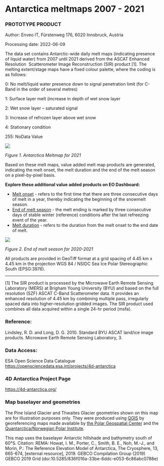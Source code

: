 # Antarctica meltmaps 2007 - 2021 
### PROTOTYPE PRODUCT

Author: Enveo IT, Fürstenweg 176, 6020 Innsbruck, Austria

Processing date: 2022-06-09 

The data set contains Antarctic-wide daily melt maps (indicating presence of liquid water) from 2007 until 2021 derived from the ASCAT Enhanced Resolution 
Scatterometer Image Reconstruction (SIR) product [1]. The melting extent/stage maps have a fixed colour palette, where the coding is as follows:  

 0:   No melt/liquid water presence down to signal penetration limit (for C-Band in the order of several metres)
 
 1:   Surface layer melt (increase in depth of wet snow layer
 
 2:   Wet snow layer – saturated signal
 
 3:   Increase of refrozen layer above wet snow
 
 4:   Stationary condition
 
 255: NoData Value
    
    
![](/data/story-images/ASCAT_AA_meltmap_2021.gif)
    
*Figure 1. Antarctica Meltmap for 2021*
    
Based on these melt maps, value added melt map products are generated, indicating the melt onset, the melt duration and the end of the melt season on a pixel-by-pixel basis. 

**Explore these additional value added products on EO Dashboard:**

* [Melt onset](https://eodashboard.org/explore?poi=Onset-ADD) - refers to the first time that there are three consecutive days of melt in a year, thereby indicating the beginning of the snowmelt season.
* [End of melt season](https://eodashboard.org/explore?poi=End-ADD) - the melt ending is marked by three consecutive days of stable winter (reference) conditions after the last refreezing event of the year. 
* [Melt duration](https://eodashboard.org/explore?poi=Days-ADD) - refers to the duration from the melt onset to the end date of melt.      
    

![](/data/story-images/Melt_end.png)

*Figure 2. End of melt season for 2020-2021*


All products are provided in GeoTiff format at a grid spacing of 4.45 km x 4.45 km in the projection WGS 84 / NSIDC Sea Ice Polar Stereographic South (EPSG:3976). 

------------------------------------------------
[1] The SIR product is processed by the Microwave Earth Remote Sensing Laboratory (MERS) at Brigham Young University (BYU) and based on the full resolution (SZF) ASCAT C-Band Scatterometer data. It provides an enhanced resolution of 4.45 km by combining multiple pass, irregularly spaced data into higher-resolution gridded images. The SIR product used combines all data acquired within a single 24-hr period (msfa). 

### Reference: 
Lindsley, R. D. and Long, D. G. 2010. Standard BYU ASCAT land/ice image products. Microwave Earth Remote Sensing Laboratory, 3.

### Data Access:
ESA Open Science Data Catalogue https://opensciencedata.esa.int/projects/4d-antarctica 

### 4D Antarctica Project Page
https://4d-antarctica.org/ 

### Map baselayer and geometries

The Pine Island Glacier and Thwaites Glacier geometries shown on this map are for illustration purposes only. They were produced using [QGIS](http://www.qgis.org) by georeferencing maps made available by [the Polar Geospatial Center](https://data.pgc.umn.edu/maps/antarctica/pgc/19/preview/Thwaites%20Glacier%20Regional.jpg) and  the [Quantarctica/Norwegian Polar Institute](https://www.carbonbrief.org/guest-post-how-close-is-the-west-antarctic-ice-sheet-to-a-tipping-point/).

This map uses the baselayer Antarctic hillshade and bathymetry south of 60°S. Citation: REMA: Howat, I. M., Porter, C., Smith, B. E., Noh, M.-J., and Morin, P.: The Reference Elevation Model of Antarctica, The Cryosphere, 13, 665-674, [external resource], 2019.  GEBCO Compilation Group (2019) GEBCO 2019 Grid (doi:10.5285/836f016a-33be-6ddc-e053-6c86abc0788e) 
